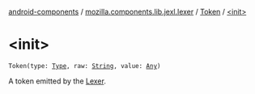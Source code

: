 [android-components](../../index.md) / [mozilla.components.lib.jexl.lexer](../index.md) / [Token](index.md) / [&lt;init&gt;](./-init-.md)

# &lt;init&gt;

`Token(type: `[`Type`](-type/index.md)`, raw: `[`String`](https://kotlinlang.org/api/latest/jvm/stdlib/kotlin/-string/index.html)`, value: `[`Any`](https://kotlinlang.org/api/latest/jvm/stdlib/kotlin/-any/index.html)`)`

A token emitted by the [Lexer](#).

